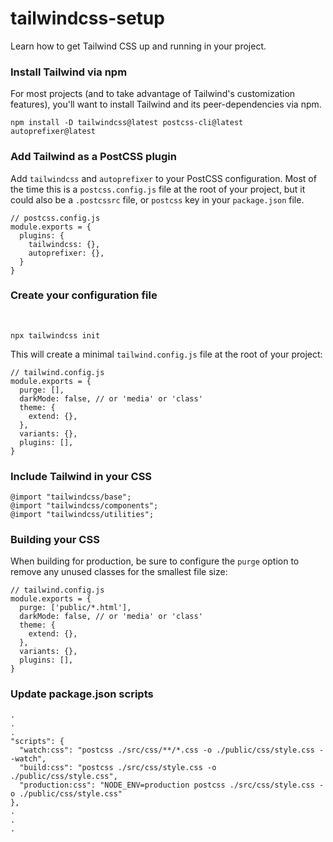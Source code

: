 # tailwindcss-setup
Learn how to get Tailwind CSS up and running in your project.

### Install Tailwind via npm
For most projects (and to take advantage of Tailwind's customization features), you'll want to install Tailwind and its peer-dependencies via npm.

```
npm install -D tailwindcss@latest postcss-cli@latest autoprefixer@latest
```

### Add Tailwind as a PostCSS plugin
Add `tailwindcss` and `autoprefixer` to your PostCSS configuration. Most of the time this is a `postcss.config.js` file at the root of your project, but it could also be a `.postcssrc` file, or `postcss` key in your `package.json` file.

```
// postcss.config.js
module.exports = {
  plugins: {
    tailwindcss: {},
    autoprefixer: {},
  }
}
```

### Create your configuration file
‍‍‍
```
npx tailwindcss init
```

This will create a minimal `tailwind.config.js` file at the root of your project:

```
// tailwind.config.js
module.exports = {
  purge: [],
  darkMode: false, // or 'media' or 'class'
  theme: {
    extend: {},
  },
  variants: {},
  plugins: [],
}
```

### Include Tailwind in your CSS

```
@import "tailwindcss/base";
@import "tailwindcss/components";
@import "tailwindcss/utilities";
```

### Building your CSS
When building for production, be sure to configure the `purge` option to remove any unused classes for the smallest file size:

```
// tailwind.config.js
module.exports = {
  purge: ['public/*.html'],
  darkMode: false, // or 'media' or 'class'
  theme: {
    extend: {},
  },
  variants: {},
  plugins: [],
}
```

### Update package.json scripts
```
.
.
.
"scripts": {
  "watch:css": "postcss ./src/css/**/*.css -o ./public/css/style.css --watch",
  "build:css": "postcss ./src/css/style.css -o ./public/css/style.css",
  "production:css": "NODE_ENV=production postcss ./src/css/style.css -o ./public/css/style.css"
},
.
.
.
```